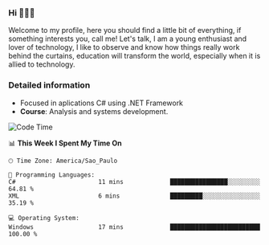 


### Hi 🙋🏽‍♂️

Welcome to my profile, here you should find a little bit of everything, if something interests you, call me! Let's talk,
I am a young enthusiast and lover of technology, I like to observe and know how things really work behind the curtains, 
education will transform the world, especially when it is allied to technology.

### Detailed information
* Focused in aplications C# using .NET Framework
* **Course**: Analysis and systems development.

<!--START_SECTION:waka-->
![Code Time](http://img.shields.io/badge/Code%20Time-450%20hrs%2049%20mins-blue)

📊 **This Week I Spent My Time On** 

```text
🕑︎ Time Zone: America/Sao_Paulo

💬 Programming Languages: 
C#                       11 mins             ████████████████░░░░░░░░░   64.81 % 
XML                      6 mins              █████████░░░░░░░░░░░░░░░░   35.19 % 

💻 Operating System: 
Windows                  17 mins             █████████████████████████   100.00 % 
```


<!--END_SECTION:waka-->


